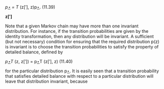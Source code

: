 _p[⋆](z) =_ _T_ (z[′], z)p[⋆](z[′]). (11.39)

**z[′]**

Note that a given Markov chain may have more than one invariant distribution. For
instance, if the transition probabilities are given by the identity transformation, then
any distribution will be invariant.
A sufficient (but not necessary) condition for ensuring that the required distribution p(z) is invariant is to choose the transition probabilities to satisfy the property
of detailed balance, defined by

_p[⋆](z)T_ (z, z[′]) = p[⋆](z[′])T (z[′], z) (11.40)

for the particular distribution p[⋆](z). It is easily seen that a transition probability
that satisfies detailed balance with respect to a particular distribution will leave that
distribution invariant, because
